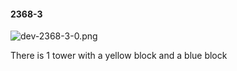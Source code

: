 #### 2368-3
![dev-2368-3-0.png](https://github.com/lil-lab/nlvr/raw/master/nlvr/dev/images/5/dev-2368-3-0.png "dev-2368-3-0.png")

There is 1 tower with a yellow block and a blue block